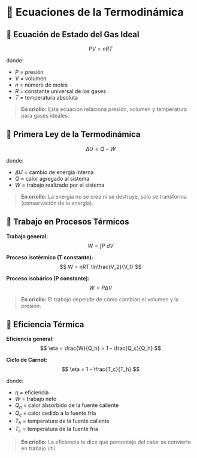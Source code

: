# 📘 Ecuaciones de la Termodinámica

## 🔹 Ecuación de Estado del Gas Ideal

$$
PV = nRT
$$

donde:  
- $P$ = presión  
- $V$ = volumen  
- $n$ = número de moles  
- $R$ = constante universal de los gases  
- $T$ = temperatura absoluta  

> **En criollo:** Esta ecuación relaciona presión, volumen y temperatura para gases ideales.

## 🔹 Primera Ley de la Termodinámica

$$
\Delta U = Q - W
$$

donde:  
- $\Delta U$ = cambio de energía interna  
- $Q$ = calor agregado al sistema  
- $W$ = trabajo realizado por el sistema  

> **En criollo:** La energía no se crea ni se destruye, solo se transforma (conservación de la energía).

## 🔹 Trabajo en Procesos Térmicos

**Trabajo general:**  
$$
W = \int P \  dV
$$

**Proceso isotérmico (T constante):**  
$$
W = nRT \ln\frac{V_2}{V_1}
$$

**Proceso isobárico (P constante):**  
$$
W = P \Delta V
$$

> **En criollo:** El trabajo depende de cómo cambian el volumen y la presión.

## 🔹 Eficiencia Térmica

**Eficiencia general:**  
$$
\eta = \frac{W}{Q_h} = 1 - \frac{Q_c}{Q_h}
$$

**Ciclo de Carnot:**  
$$
\eta = 1 - \frac{T_c}{T_h}
$$

donde:  
- $\eta$ = eficiencia  
- $W$ = trabajo neto  
- $Q_h$ = calor absorbido de la fuente caliente  
- $Q_c$ = calor cedido a la fuente fría  
- $T_h$ = temperatura de la fuente caliente  
- $T_c$ = temperatura de la fuente fría  

> **En criollo:** La eficiencia te dice qué porcentaje del calor se convierte en trabajo útil.
